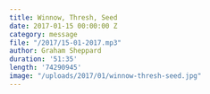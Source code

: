 ```yaml
---
title: Winnow, Thresh, Seed
date: 2017-01-15 00:00:00 Z
category: message
file: "/2017/15-01-2017.mp3"
author: Graham Sheppard
duration: '51:35'
length: '74290945'
image: "/uploads/2017/01/winnow-thresh-seed.jpg"
---
```

